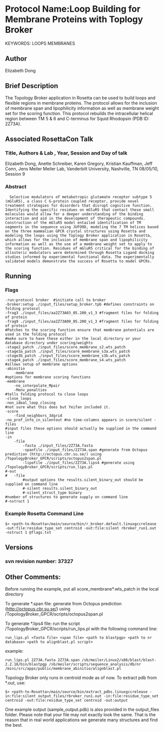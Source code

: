 # Protocol Name:Loop Building for Membrane Proteins with Toplogy Broker
KEYWORDS: LOOPS MEMBRANES
## Author
Elizabeth Dong


## Brief Description
The Topology Broker application in Rosetta can be used to build loops and flexible regions in membrane proteins. The protocol allows for the inclusion of membrane span and lipophilicity information as well as membrane weight set for the scoring function. This protocol rebuilds the intracellular helical region between TM 5 & 6 and C-terminus for Squid Rhodopsin (PDB ID: 2Z73A).


## Associated RosettaCon Talk 

### Title, Authors & Lab , Year, Session and Day of talk
  Elizabeth Dong, Anette Schreiber, Karen Gregory, Kristian Kauffman, Jeff Conn, Jens Meiler
  Meiler Lab, Vanderbilt University, Nashville, TN
  08/05/10, Session 9
  
### Abstract
	  Selective modulators of metabotropic glutamate receptor subtype 5 (mGluR5), a class C G-protein coupled receptor, provide novel treatment strategies for disorders that disrupt cognitive function. Identifying the specific residues on mGluR5 that contact these small molecules would allow for a deeper understanding of the binding interaction and aid in the development of therapeutic compounds. Construction of the mGluR5 model entailed identification of TM segments in the sequence using JUFO9D, modeling the 7 TM helices based on the three mammalian GPCR crystal structures using Rosetta and modeling the loops using the Toplogy Broker application in Rosetta, which allows for the inclusion of membrane span and lipophilicity information as well as the use of a membrane weight set to apply to the scoring function. Residues of mGluR5 critical for the binding of allosteric modulators were determined through Rosetta Ligand docking studies informed by experimental functional data. The experimentally validated models demonstrate the success of Rosetta to model GPCRs.
 
## Running

### Flags 
```
-run:protocol broker  #initiate call to broker
-broker:setup ./input_files/setup_broker.tpb #defines constraints on folding protocol
-frag3 ./input_files/aa2Z73A03_05.200_v1_3 #fragment files for folding of protein
-frag9 ./input_files/aa2Z73A09_05.200_v1_3 #fragment files for folding of protein
#Patches to the scoring function ensure that membrane potentials are used in the folding protocol
#make sure to have these either in the local directory or your database directory under scoring/weights
-stage2_patch ./input_files/score_membrane_s2.wts_patch
-stage3a_patch ./input_files/score_membrane_s3a.wts_patch
-stage3b_patch ./input_files/score_membrane_s3b.wts_patch
-stage4_patch ./input_files/score_membrane_s4.wts_patch
#allows setup of membrane options
-abinitio
	-membrane
#options for membrane scoring functions
-membrane
	-no_interpolate_Mpair
	-Menv_penalties
#tells folding protocol to close loops
-close_loops
-non_ideal_loop_closing
#not sure what this does but Yeifan included it.
-score
	-find_neighbors_3dgrid
-no_prof_info_in_silentout #no time-columns appears in score/silent - files
#input files these options should actually be supplied in the command line
-in
	-file
		-fasta ./input_files/2Z73A.fasta
		-spanfile ./input_files/2Z73A.span #generate from Octopus prediction (http://octopus.cbr.su.se/) using /TopologyBroker_GPCR/scripts/octopus2span.pl
		-lipofile ./input_files/2Z73A.lips4 #generate using /TopologyBroker_GPCR/scripts/run_lips.pl
#-out
#	-file
		#output options the results.silent_binary_out should be supplied on command line
		#-silent results.silent_binary_out
		#-silent_struct_type binary
#number of structures to generate supply on command line
#-nstruct 1
```

### Example Rosetta Command Line
```
$> <path-to-Rosetta>/main/source/bin/r_broker.default.linuxgccrelease -out:file:residue_type_set centroid -out:file:silent rbroker_run1.out -nstruct 1 @flags.txt
```


## Versions
### svn revision number: 37327

## Other Comments: 
Before running the example, put all score_membrane*.wts_patch in the local directory

To generate *.span file: 
generate from Octopus prediction (http://octopus.cbr.su.se/) using /TopologyBroker_GPCR/scripts/octopus2span.pl

To generate *.lips4 file:
run the script /TopologyBroker_GPCR/scripts/run_lips.pl with the following command line:
```
run_lips.pl <fasta file> <span file> <path to blastpgp> <path to nr database> <path to alignblast.pl script>
```
example: 
```
run_lips.pl 2Z73A.fasta 2Z73A.span /sb/meiler/Linux2/x86/blast/blast-2.2.18/bin/blastpgp /sb/meiler/scripts/sequence_analysis/db/nr /mini/src/apps/public/membrane_abinitio/alignblast.pl 
```

Topology Broker only runs in centroid mode as of now. To extract pdb from *.out, use:
```
$> <path-to-Rosetta>/main/source/bin/extract_pdbs.linuxgccrelease -in:file:silent output_files/rbroker_run1.out -in:file:residue_type_set centroid -out:file:residue_type_set centroid -out:output
```
One example output (sample_output.pdb) is also provided in the output_files folder. Please note that your file may not exactly look the same. That is the reason that in real world applications we generate many structures and find the best.
